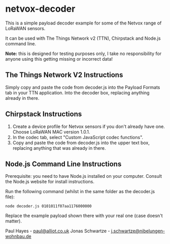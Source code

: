 # netvox-decoder

This is a simple payload decoder example for some of the Netvox range of LoRaWAN sensors.

It can be used with The Things Network v2 (TTN), Chirpstack and Node.js command line.

**Note:** this is designed for testing purposes only, I take no responsibility for anyone using this getting missing or incorrect data!


## The Things Network V2 Instructions

Simply copy and paste the code from decoder.js into the Payload Formats tab in your TTN application. Into the decoder box, replacing anything already in there.

## Chirpstack Instructions

1. Create a device profile for Netvox sensors if you don't already have one. Choose LoRaWAN MAC version 1.0.1.
1. In the codec tab, select "Custom JavaScript codec functions".
1. Copy and paste the code from decoder.js into the upper text box, replacing anything that was already in there.

## Node.js Command Line Instructions

Prerequisite: you need to have Node.js installed on your computer. Consult the Node.js website for install instructions.

Run the following command (whilst in the same folder as the decoder.js file):

```node decoder.js 0101011f07aa1176000000```

Replace the example payload shown there with your real one (case doesn't matter).

Paul Hayes - paul@alliot.co.uk
Jonas Schwartze - j.schwartze@nibelungen-wohnbau.de